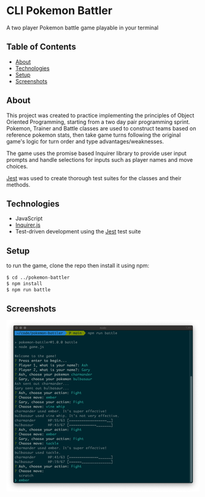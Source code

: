 # CLI Pokemon Battler

A two player Pokemon battle game playable in your terminal

## Table of Contents

- [About](#about)
- [Technologies](#technologies)
- [Setup](#setup)
- [Screenshots](#screenshots)

## About

This project was created to practice implementing the principles of Object Oriented Programming, starting from a two day pair programming sprint. Pokemon, Trainer and Battle classes are used to construct teams based on reference pokemon stats, then take game turns following the original game's logic for turn order and type advantages/weaknesses.

The game uses the promise based Inquirer library to provide user input prompts and handle selections for inputs such as player names and move choices.

[Jest](https://jestjs.io/) was used to create thorough test suites for the classes and their methods.

## Technologies

- JavaScript
- [Inquirer.js](https://www.npmjs.com/package/inquirer)
- Test-driven development using the [Jest](https://jestjs.io/) test suite

## Setup

to run the game, clone the repo then install it using npm:

```
$ cd ../pokemon-battler
$ npm install
$ npm run battle
```

## Screenshots

<img src="assets/screenshot.png" width= 700px>
